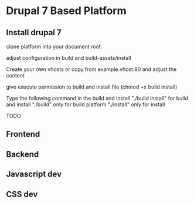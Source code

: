 Drupal 7 Based Platform
==============
## Install drupal 7 

clone platform into your document root.

adjust configuration in build and build-assets/install

Create your own vhosts or copy from example.vhost.80 and adjust the content

give execute permission to build and install file (chmod +x build install)

Type the following command in the build and install
"./build install" for build and install
"./build" only for build platform
"./install" only for install



TODO

## Frontend


## Backend

## Javascript dev



## CSS dev


